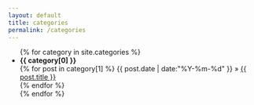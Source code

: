 ```yaml
---
layout: default
title: categories
permalink: /categories
---
```


<ul>
    {% for category in site.categories %}
        <li id="{{ category[0] }}">
            <b>{{ category[0] }}</b>
        </li>
        {% for post in category[1] %}
            {{ post.date | date:"%Y-%m-%d" }} &raquo; <a href="{{ site.baseurl }}{{ post.url }}">{{ post.title }}</a>
            <br>
        {% endfor %}
        <br>
    {% endfor %}
</ul>